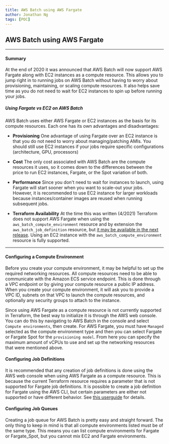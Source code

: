 ```yaml
---
title: AWS Batch using AWS Fargate
author: Jonathan Ng
tags: [POC]
---
```


## AWS Batch using AWS Fargate

---

#### Summary

At the end of 2020 it was announced that AWS Batch will now support AWS Fargate along with EC2 instances as a compute resource. This allows you to jump right in to running jobs on AWS Batch without having to worry about provisioning, maintaining, or scaling compute resources. It also helps save time as you do not need to wait for EC2 instances to spin up before running your jobs.

##### Using Fargate vs EC2 on AWS Batch

AWS Batch uses either AWS Fargate or EC2 instances as the basis for its compute resources. Each one has its own advantages and disadvantages:

* **Provisioning** One advantage of using Fargate over an EC2 instance is that you do not need to worry about managing/patching AMIs. You should still use EC2 instances if your jobs require specific configurations (architecture, GPU, processors)

* **Cost** The only cost associated with AWS Batch are the compute resources it uses, so it comes down to the differences between the price to run EC2 instances, Fargate, or the Spot variation of both.

* **Performance** Since you don't need to wait for instances to launch, using Fargate will start sooner when you want to scale-out your jobs. However, it is recommended to use EC2 instance for larger workloads because instances/container images are reused when running subsequent jobs.

* **Terraform Availability** At the time this was written (4/2021) Terraform does not support AWS Fargate when using the `aws_batch_compute_environment` resource and by extension the `aws_batch_job_definition` resource, but [it may be available in the next release](https://github.com/hashicorp/terraform-provider-aws/pull/16850). Using an EC2 instance with the `aws_batch_compute_environment` resource is fully supported.

---

#### Configuring a Compute Environment

Before you create your compute environment, it may be helpful to set up the required networking resources. All compute resources need to be able to communicate with the Amazon ECS service endpoint. This is done through a VPC endpoint or by giving your compute resource a public IP address. When you create your compute environment, it will ask you to provide a VPC ID, subnets on that VPC to launch the compute resources, and optionally any security groups to attach to the instance.

 Since using AWS Fargate as a compute resource is not currently supported in Terraform, the best way to initialize it is through the AWS web console. You can do this by navigating to AWS Batch in the console and select `Compute environments`, then create. For AWS Fargate, you must have `Managed` selected as the compute environment type and then you can select Fargate or Fargate Spot for the `provisioning model`. From here you can specify the maximum amount of vCPUs to use and set up the networking resources that were mentioned above.

#### Configuring Job Definitions

It is recommended that any creation of job definitions is done using the AWS web console when using AWS Fargate as a compute resource. This is because the current Terraform resource requires a parameter that is not supported for Fargate job definitions. It is possible to create a job definition for Fargate using the AWS CLI, but certain parameters are either not supported or have different behavior. See [this userguide](https://docs.aws.amazon.com/batch/latest/userguide/fargate.html) for details.

#### Configuring Job Queues

Creating a job queue for AWS Batch is pretty easy and straight forward. The only thing to keep in mind is that all compute environments listed must be of the same type. This means you can list compute environments for Fargate or Fargate_Spot, but you cannot mix EC2 and Fargate environments.
